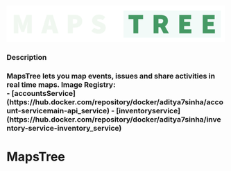![MapsTreeLogo](/profile/alone_name2.png)

<h3>Description<h3>
  MapsTree lets you map events, issues and share activities in real time maps.
  <b>Image Registry:</b></br>
- [accountsService](https://hub.docker.com/repository/docker/aditya7sinha/account-servicemain-api_service)
- [inventoryservice](https://hub.docker.com/repository/docker/aditya7sinha/inventory-service-inventory_service)




# MapsTree

<!--

**Here are some ideas to get you started:**

🙋‍♀️ A short introduction - what is your organization all about?
🌈 Contribution guidelines - how can the community get involved?
👩‍💻 Useful resources - where can the community find your docs? Is there anything else the community should know?
🍿 Fun facts - what does your team eat for breakfast?
🧙 Remember, you can do mighty things with the power of [Markdown](https://docs.github.com/github/writing-on-github/getting-started-with-writing-and-formatting-on-github/basic-writing-and-formatting-syntax)
-->
